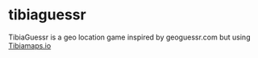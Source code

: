 # tibiaguessr
TibiaGuessr is a geo location game inspired by geoguessr.com but using [Tibiamaps.io](https://github.com/tibiamaps/tibia-map-data)